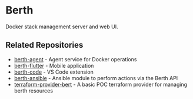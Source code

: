 # Berth

Docker stack management server and web UI.

## Related Repositories

- [berth-agent](https://github.com/Tech-Arch1tect/berth-agent) - Agent service for Docker operations
- [berth-flutter](https://github.com/Tech-Arch1tect/berth-flutter) - Mobile application
- [berth-code](https://github.com/Tech-Arch1tect/berth-code) - VS Code extension
- [berth-ansible](https://github.com/Tech-Arch1tect/berth-ansible) - Ansible module to perform actions via the Berth API
- [terraform-provider-bert](https://github.com/Tech-Arch1tect/terraform-provider-berth) - A basic POC terraform provider for managing berth resources